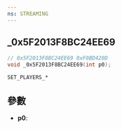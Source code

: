```yaml
---
ns: STREAMING
---
```

## _0x5F2013F8BC24EE69

```c
// 0x5F2013F8BC24EE69 0xF0BD420D
void _0x5F2013F8BC24EE69(int p0);
```

```
SET_PLAYERS_*  
```

## 參數
* **p0**: 

